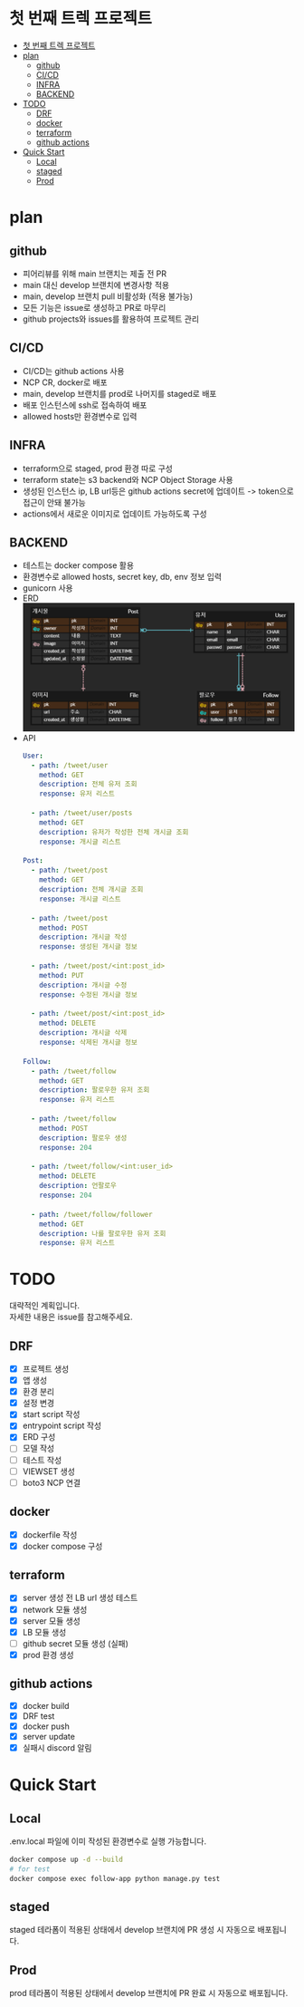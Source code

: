 # 첫 번째 트렉 프로젝트

- [첫 번째 트렉 프로젝트](#첫-번째-트렉-프로젝트)
- [plan](#plan)
  - [github](#github)
  - [CI/CD](#cicd)
  - [INFRA](#infra)
  - [BACKEND](#backend)
- [TODO](#todo)
  - [DRF](#drf)
  - [docker](#docker)
  - [terraform](#terraform)
  - [github actions](#github-actions)
- [Quick Start](#quick-start)
  - [Local](#local)
  - [staged](#staged)
  - [Prod](#prod)

# plan

## github

- 피어리뷰를 위해 main 브랜치는 제출 전 PR
- main 대신 develop 브랜치에 변경사항 적용
- main, develop 브랜치 pull 비활성화 (적용 불가능)
- 모든 기능은 issue로 생성하고 PR로 마무리
- github projects와 issues를 활용하여 프로젝트 관리

## CI/CD

- CI/CD는 github actions 사용
- NCP CR, docker로 배포
- main, develop 브랜치를 prod로 나머지를 staged로 배포
- 배포 인스턴스에 ssh로 접속하여 배포
- allowed hosts만 환경변수로 입력

## INFRA

- terraform으로 staged, prod 환경 따로 구성
- terraform state는 s3 backend와 NCP Object Storage 사용
- 생성된 인스턴스 ip, LB url등은 github actions secret에 업데이트 -> token으로 접근이 안돼 불가능
- actions에서 새로운 이미지로 업데이트 가능하도록 구성

## BACKEND

- 테스트는 docker compose 활용
- 환경변수로 allowed hosts, secret key, db, env 정보 입력
- gunicorn 사용
- ERD
  ![ERD image](images/erd.png)
- API  
  ```yaml
  User:
    - path: /tweet/user
      method: GET
      description: 전체 유저 조회
      response: 유저 리스트
    
    - path: /tweet/user/posts
      method: GET
      description: 유저가 작성한 전체 개시글 조회
      response: 개시글 리스트

  Post:
    - path: /tweet/post
      method: GET
      description: 전체 개시글 조회
      response: 개시글 리스트

    - path: /tweet/post
      method: POST
      description: 개시글 작성
      response: 생성된 개시글 정보

    - path: /tweet/post/<int:post_id>
      method: PUT
      description: 개시글 수정
      response: 수정된 개시글 정보
    
    - path: /tweet/post/<int:post_id>
      method: DELETE
      description: 개시글 삭제
      response: 삭제된 개시글 정보

  Follow:
    - path: /tweet/follow
      method: GET
      description: 팔로우한 유저 조회
      response: 유저 리스트
    
    - path: /tweet/follow
      method: POST
      description: 팔로우 생성
      response: 204
    
    - path: /tweet/follow/<int:user_id>
      method: DELETE
      description: 언팔로우
      response: 204

    - path: /tweet/follow/follower
      method: GET
      description: 나를 팔로우한 유저 조회
      response: 유저 리스트

  ```
# TODO

대략적인 계획입니다.  
자세한 내용은 issue를 참고해주세요.

## DRF

- [x] 프로젝트 생성
- [x] 앱 생성
- [x] 환경 분리
- [x] 설정 변경
- [x] start script 작성
- [x] entrypoint script 작성
- [x] ERD 구성
- [ ] 모델 작성
- [ ] 테스트 작성
- [ ] VIEWSET 생성
- [ ] boto3 NCP 연결

## docker

- [x] dockerfile 작성
- [x] docker compose 구성

## terraform

- [x] server 생성 전 LB url 생성 테스트
- [x] network 모듈 생성
- [x] server 모듈 생성
- [x] LB 모듈 생성
- [ ] github secret 모듈 생성 (실패)
- [x] prod 환경 생성

## github actions

- [x] docker build
- [x] DRF test
- [x] docker push
- [x] server update
- [x] 실패시 discord 알림

# Quick Start

## Local

.env.local 파일에 이미 작성된 환경변수로 실행 가능합니다.

```bash
docker compose up -d --build
# for test
docker compose exec follow-app python manage.py test
```

## staged

staged 테라폼이 적용된 상태에서 develop 브랜치에 PR 생성 시 자동으로 배포됩니다.

## Prod

prod 테라폼이 적용된 상태에서 develop 브랜치에 PR 완료 시 자동으로 배포됩니다.